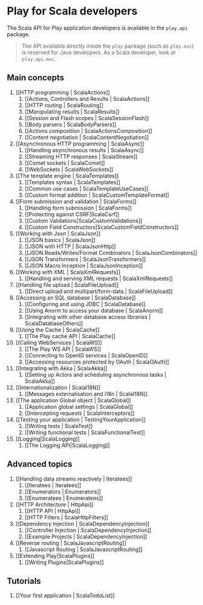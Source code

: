 <!--- Copyright (C) 2009-2013 Typesafe Inc. <http://www.typesafe.com> -->
# Play for Scala developers

The Scala API for Play application developers is available in the `play.api` package. 

> The API available directly inside the `play` package (such as `play.mvc`) is reserved for Java developers. As a Scala developer, look at `play.api.mvc`.

## Main concepts

1. [[HTTP programming | ScalaActions]]
    1. [[Actions, Controllers and Results | ScalaActions]]
    1. [[HTTP routing | ScalaRouting]]
    1. [[Manipulating results | ScalaResults]]
    1. [[Session and Flash scopes | ScalaSessionFlash]]
    1. [[Body parsers | ScalaBodyParsers]]
    1. [[Actions composition | ScalaActionsComposition]]
    1. [[Content negotiation | ScalaContentNegotiation]]
1. [[Asynchronous HTTP programming | ScalaAsync]]
    1. [[Handling asynchronous results | ScalaAsync]]
    1. [[Streaming HTTP responses | ScalaStream]]
    1. [[Comet sockets | ScalaComet]]
    1. [[WebSockets | ScalaWebSockets]]
1. [[The template engine | ScalaTemplates]]
    1. [[Templates syntax | ScalaTemplates]]
    1. [[Common use cases | ScalaTemplateUseCases]]
    1. [[Custom format addition | ScalaCustomTemplateFormat]]
1. [[Form submission and validation | ScalaForms]]
    1. [[Handling form submission | ScalaForms]]
    1. [[Protecting against CSRF|ScalaCsrf]]
    1. [[Custom Validations|ScalaCustomValidations]]
    1. [[Custom Field Constructors|ScalaCustomFieldConstructors]]
1. [[Working with Json | ScalaJson]]
    1. [[JSON basics | ScalaJson]]
    1. [[JSON with HTTP | ScalaJsonHttp]]
    1. [[JSON Reads/Writes/Format Combinators | ScalaJsonCombinators]]
    1. [[JSON Transformers | ScalaJsonTransformers]]
    1. [[JSON Macro Inception | ScalaJsonInception]]
1. [[Working with XML | ScalaXmlRequests]]
    1. [[Handling and serving XML requests | ScalaXmlRequests]]
1. [[Handling file upload | ScalaFileUpload]]
    1. [[Direct upload and multipart/form-data | ScalaFileUpload]]
1. [[Accessing an SQL database | ScalaDatabase]]
    1. [[Configuring and using JDBC | ScalaDatabase]]
    1. [[Using Anorm to access your database | ScalaAnorm]]
    1. [[Integrating with other database access libraries | ScalaDatabaseOthers]]
1. [[Using the Cache | ScalaCache]]
    1. [[The Play cache API | ScalaCache]]
1. [[Calling WebServices | ScalaWS]]
    1. [[The Play WS API  | ScalaWS]]
    1. [[Connecting to OpenID services | ScalaOpenID]]
    1. [[Accessing resources protected by OAuth | ScalaOAuth]]
1. [[Integrating with Akka | ScalaAkka]]
    1. [[Setting up Actors and scheduling asynchronous tasks | ScalaAkka]]
1. [[Internationalization | ScalaI18N]]
    1. [[Messages externalisation and i18n | ScalaI18N]]
1. [[The application Global object | ScalaGlobal]]
    1. [[Application global settings | ScalaGlobal]]
    1. [[Intercepting requests | ScalaInterceptors]]
1. [[Testing your application | TestingYourApplication]]
    1. [[Writing tests | ScalaTest]]
    1. [[Writing functional tests | ScalaFunctionalTest]]
1. [[Logging|ScalaLogging]]
    1. [[The Logging API|ScalaLogging]]
    
## Advanced topics

1. [[Handling data streams reactively | Iteratees]]
    1. [[Iteratees | Iteratees]]
    1. [[Enumerators | Enumerators]]
    1. [[Enumeratees | Enumeratees]]
1. [[HTTP Architecture | HttpApi]]
    1. [[HTTP API | HttpApi]]
    1. [[HTTP Filters | ScalaHttpFilters]]
1. [[Dependency Injection | ScalaDependencyInjection]]
    1. [[Controller Injection | ScalaDependencyInjection]]
    1. [[Example Projects | ScalaDependencyInjection]]
1. [[Reverse routing | ScalaJavascriptRouting]]
    1. [[Javascript Routing | ScalaJavascriptRouting]]
1. [[Extending Play|ScalaPlugins]]
    1. [[Writing Plugins|ScalaPlugins]]

## Tutorials

1. [[Your first application | ScalaTodoList]]
